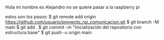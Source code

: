 Hola mi nombre es Alejandro no se quiere pasar a la raspberry pi

estos son los pasos:
$ git remote add origin https://github.com/usuario/proyecto_rpi_comunicacion.git
$ git branch -M main
$ git add .
$ git commit -m "Inicialización del repositorio con estructura base"
$ git push -u origin main
